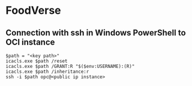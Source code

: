 # FoodVerse

## Connection with ssh in Windows PowerShell to OCI instance 
```
$path = "<key path>"
icacls.exe $path /reset
icacls.exe $path /GRANT:R "$($env:USERNAME):(R)"
icacls.exe $path /inheritance:r
ssh -i $path opc@<public ip instance>
```

